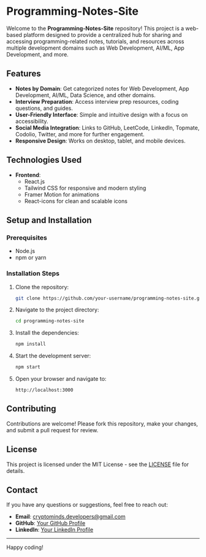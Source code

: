 # Programming-Notes-Site

Welcome to the **Programming-Notes-Site** repository! This project is a web-based platform designed to provide a centralized hub for sharing and accessing programming-related notes, tutorials, and resources across multiple development domains such as Web Development, AI/ML, App Development, and more.

## Features

- **Notes by Domain**: Get categorized notes for Web Development, App Development, AI/ML, Data Science, and other domains.
- **Interview Preparation**: Access interview prep resources, coding questions, and guides.
- **User-Friendly Interface**: Simple and intuitive design with a focus on accessibility.
- **Social Media Integration**: Links to GitHub, LeetCode, LinkedIn, Topmate, Codolio, Twitter, and more for further engagement.
- **Responsive Design**: Works on desktop, tablet, and mobile devices.

## Technologies Used

- **Frontend**: 
  - React.js
  - Tailwind CSS for responsive and modern styling
  - Framer Motion for animations
  - React-icons for clean and scalable icons

## Setup and Installation

### Prerequisites
- Node.js
- npm or yarn

### Installation Steps
1. Clone the repository:
   ```bash
   git clone https://github.com/your-username/programming-notes-site.git
   ```

2. Navigate to the project directory:
   ```bash
   cd programming-notes-site
   ```

3. Install the dependencies:
   ```bash
   npm install
   ```

4. Start the development server:
   ```bash
   npm start
   ```

5. Open your browser and navigate to:
   ```
   http://localhost:3000
   ```

## Contributing

Contributions are welcome! Please fork this repository, make your changes, and submit a pull request for review.

## License

This project is licensed under the MIT License - see the [LICENSE](LICENSE) file for details.

## Contact

If you have any questions or suggestions, feel free to reach out:
- **Email**: cryptominds.developers@gmail.com
- **GitHub**: [Your GitHub Profile](https://github.com/your-username)
- **LinkedIn**: [Your LinkedIn Profile](https://linkedin.com/in/your-profile)

---

Happy coding!
```